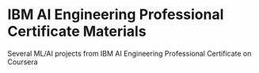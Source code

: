 # IBM AI Engineering Professional Certificate Materials

Several ML/AI projects from IBM AI Engineering Professional Certificate on Coursera